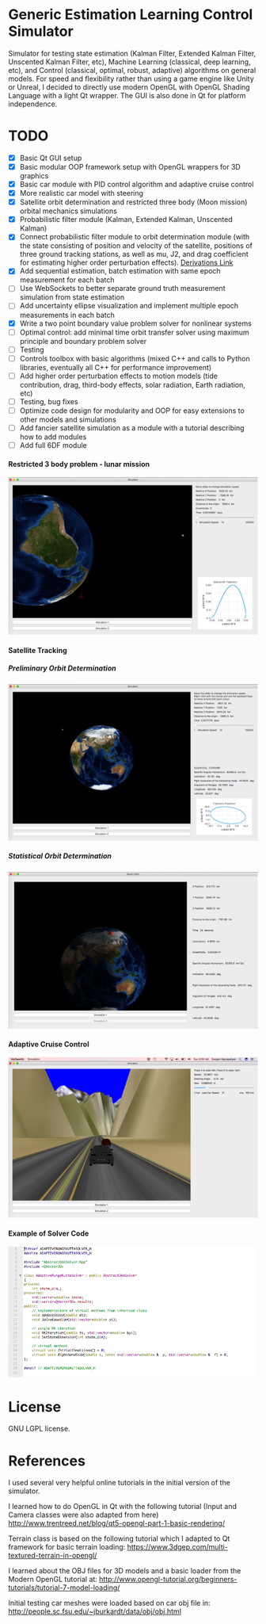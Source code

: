 # Generic Estimation Learning Control Simulator

Simulator for testing state estimation (Kalman Filter, Extended Kalman Filter, Unscented Kalman Filter, etc), Machine Learning (classical, deep learning, etc), and Control (classical, optimal, robust, adaptive)  algorithms on general models.  For speed and flexibility rather than using a game engine like Unity or Unreal, I decided to directly use modern OpenGL with OpenGL Shading Language with a light Qt wrapper.  The GUI is also done in Qt for platform independence.


# TODO

 - [X] Basic Qt GUI setup
 - [X] Basic modular OOP framework setup with OpenGL wrappers for 3D graphics
 - [X] Basic car module with PID control algorithm and adaptive cruise control
 - [X] More realistic car model with steering
 - [X] Satellite orbit determination and restricted three body (Moon mission) orbital mechanics simulations
 - [X] Probabilistic filter module (Kalman, Extended Kalman, Unscented Kalman)
 - [X] Connect probabilistic filter module to orbit determination module (with the state consisting of position and velocity of the satellite, positions of three ground tracking stations, as well as mu, J2, and drag coefficient for estimating higher order perturbation effects). [Derivations Link](./Docs/derivations.pdf)
 - [X] Add sequential estimation, batch estimation with same epoch measurement for each batch
 - [ ] Use WebSockets to better separate ground truth measurement simulation from state estimation
 - [ ] Add uncertainty ellipse visualization and implement multiple epoch measurements in each batch
 - [X] Write a two point boundary value problem solver for nonlinear systems
 - [ ] Optimal control: add minimal time orbit transfer solver using maximum principle and boundary problem solver
 - [ ] Testing
 - [ ] Controls toolbox with basic algorithms (mixed C++ and calls to Python libraries, eventually all C++ for performance improvement)
 - [ ] Add higher order perturbation effects to motion models (tide contribution, drag, third-body effects, solar radiation, Earth radiation, etc)
 - [ ] Testing, bug fixes
 - [ ] Optimize code design for modularity and OOP for easy extensions to other models and simulations
 - [ ] Add fancier satellite simulation as a module with a tutorial describing how to add modules
 - [ ] Add full 6DF module

[//]: # (Image References)

 [GUI]: ./Docs/SolverDefinition.png "Solver"
 [Car]: ./Docs/Car.png "Car"
 [Orbit]: ./Docs/sat3.png "Orbit"
 [Sat]: ./Docs/sat2.png "Sat"
 [R3B]: ./Docs/Restricted3Body.png "Restricted 3 Body"
 [video1]: ./Docs/orbit.mov "Satelite Orbit Video"
 [deriv]: ./Docs/derivations.pdf "Derivations"
#### Restricted 3 body problem - lunar mission

![R3B][R3B]

#### Satellite Tracking

##### Preliminary Orbit Determination

![Orbit][Orbit]

##### Statistical Orbit Determination

![StOrbit][Sat]

#### Adaptive Cruise Control

![Car][Car]

#### Example of Solver Code

![GUI][GUI]

# License

GNU LGPL license.

# References

I used several very helpful online tutorials in the initial version of the simulator.

I learned how to do OpenGL in Qt with the following tutorial (Input and Camera classes were also adapted from here)
http://www.trentreed.net/blog/qt5-opengl-part-1-basic-rendering/

Terrain class is based on the following tutorial which I adapted to Qt framework for basic terrain loading:
https://www.3dgep.com/multi-textured-terrain-in-opengl/

I learned about the OBJ files for 3D models and a basic loader from the Modern OpenGL tutorial at:
http://www.opengl-tutorial.org/beginners-tutorials/tutorial-7-model-loading/

Initial testing car meshes were loaded based on car obj file in:
http://people.sc.fsu.edu/~jburkardt/data/obj/obj.html
